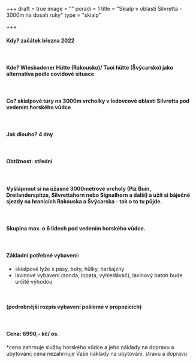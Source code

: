 +++
draft = true
image = ""
poradi = 1
title = "Skialp v oblasti Silvretta - 3000m na dosah ruky"
type = "skialp"

+++
#### **Kdy?** začátek března 2022

&nbsp;

#### **Kde?** Wiesbadener Hütte (Rakousko)/ Tuoi hütte (Švýcarsko) jako alternativa podle covidové situace

&nbsp;

#### **Co?** skialpové túry na 3000m vrcholky v ledovcové oblasti Silvretta pod vedením horského vůdce

&nbsp;

#### **Jak dlouho?** 4 dny

&nbsp;

#### **Obtížnost:** střední

&nbsp;

#### Vyšlápnout si na úžasné 3000metrové vrcholy (Piz Buin, Dreilanderspitze, Silvrettahorn nebo Signalhorn a další) a užít si báječné sjezdy na hranicích Rakouska a Švýcarska - tak o to tu půjde.

&nbsp;

#### Skupina max. o 6 lidech pod vedením horského vůdce.

&nbsp;

#### Základní potřebné vybavení:

* skialpové lyže s pásy, boty, hůlky, haršajzny
* lavinové vybavení (sonda, lopata, vyhledávač), lavinový batoh bude určitě výhodou

&nbsp;

#### (podrobnější rozpis vybavení pošleme v propozicích)

&nbsp;

#### **Cena:** 6990,- kč/ os.
\*cena zahrnuje služby horského vůdce a jeho náklady na dopravu a ubytování; cena nezahrnuje Vaše náklady na ubytování, stravu a dopravu